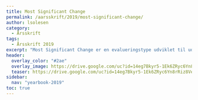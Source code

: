 ```yaml
---
title: Most Significant Change
permalink: /aarsskrift/2019/most-significant-change/
author: lsolesen
category:
  - Årsskrift
tags:
  - Årsskrift 2019
excerpt: "Most Significant Change er en evalueringstype udviklet til udviklingsprojekter, som vi har taget til os på Vejle Idrætshøjskole."
header:
  overlay_color: "#2ae"
  overlay_image: https://drive.google.com/uc?id=14eg7Bkyr5-1Ek6ZRyc6Yn8rRiz8Vehq1
  teaser: https://drive.google.com/uc?id=14eg7Bkyr5-1Ek6ZRyc6Yn8rRiz8Vehq1
sidebar:
  nav: "yearbook-2019"
toc: true
---
```

